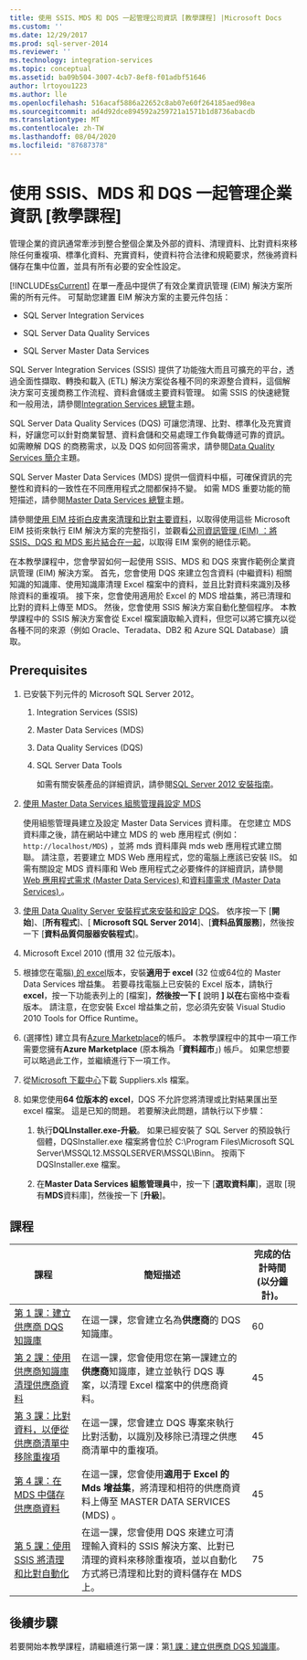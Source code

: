 ```yaml
---
title: 使用 SSIS、MDS 和 DQS 一起管理公司資訊 [教學課程] |Microsoft Docs
ms.custom: ''
ms.date: 12/29/2017
ms.prod: sql-server-2014
ms.reviewer: ''
ms.technology: integration-services
ms.topic: conceptual
ms.assetid: ba09b504-3007-4cb7-8ef8-f01adbf51646
author: lrtoyou1223
ms.author: lle
ms.openlocfilehash: 516acaf5886a22652c8ab07e60f264185aed98ea
ms.sourcegitcommit: ad4d92dce894592a259721a1571b1d8736abacdb
ms.translationtype: MT
ms.contentlocale: zh-TW
ms.lasthandoff: 08/04/2020
ms.locfileid: "87687378"
---
```

# <a name="enterprise-information-management-using-ssis-mds-and-dqs-together-tutorial"></a>使用 SSIS、MDS 和 DQS 一起管理企業資訊 [教學課程]
  管理企業的資訊通常牽涉到整合整個企業及外部的資料、清理資料、比對資料來移除任何重複項、標準化資料、充實資料，使資料符合法律和規範要求，然後將資料儲存在集中位置，並具有所有必要的安全性設定。  
  
 [!INCLUDE[ssCurrent](../includes/sscurrent-md.md)] 在單一產品中提供了有效企業資訊管理 (EIM) 解決方案所需的所有元件。 可幫助您建置 EIM 解決方案的主要元件包括：  
  
-   SQL Server Integration Services  
  
-   SQL Server Data Quality Services  
  
-   SQL Server Master Data Services  
  
 SQL Server Integration Services (SSIS) 提供了功能強大而且可擴充的平台，透過全面性擷取、轉換和載入 (ETL) 解決方案從各種不同的來源整合資料，這個解決方案可支援商務工作流程、資料倉儲或主要資料管理。 如需 SSIS 的快速總覽和一般用法，請參閱[Integration Services 總覽](https://msdn.microsoft.com/library/ms141263\(SQL.105\).aspx)主題。  
  
 SQL Server Data Quality Services (DQS) 可讓您清理、比對、標準化及充實資料，好讓您可以針對商業智慧、資料倉儲和交易處理工作負載傳遞可靠的資訊。 如需瞭解 DQS 的商務需求，以及 DQS 如何回答需求，請參閱[Data Quality Services 簡介](https://msdn.microsoft.com/library/ff877917.aspx)主題。  
  
 SQL Server Master Data Services (MDS) 提供一個資料中樞，可確保資訊的完整性和資料的一致性在不同應用程式之間都保持不變。 如需 MDS 重要功能的簡短描述，請參閱[Master Data Services 總覽](../master-data-services/master-data-services-overview-mds.md)主題。  
  
 請參閱[使用 EIM 技術白皮書來清理和比對主要資料](https://msdn.microsoft.com/library/hh403491.aspx)，以取得使用這些 Microsoft EIM 技術來執行 EIM 解決方案的完整指引，並觀看[公司資訊管理 (EIM) ：將 SSIS、DQS 和 MDS 影片結合在一起](https://go.microsoft.com/fwlink/?LinkId=258672)，以取得 EIM 案例的絕佳示範。  
  
 在本教學課程中，您會學習如何一起使用 SSIS、MDS 和 DQS 來實作範例企業資訊管理 (EIM) 解決方案。 首先，您會使用 DQS 來建立包含資料 (中繼資料) 相關知識的知識庫、使用知識庫清理 Excel 檔案中的資料，並且比對資料來識別及移除資料的重複項。 接下來，您會使用適用於 Excel 的 MDS 增益集，將已清理和比對的資料上傳至 MDS。 然後，您會使用 SSIS 解決方案自動化整個程序。 本教學課程中的 SSIS 解決方案會從 Excel 檔案讀取輸入資料，但您可以將它擴充以從各種不同的來源（例如 Oracle、Teradata、DB2 和 Azure SQL Database）讀取。  
  
## <a name="prerequisites"></a>Prerequisites  
  
1.  已安裝下列元件的 Microsoft SQL Server 2012。  
  
    1.  Integration Services (SSIS)  
  
    2.  Master Data Services (MDS)  
  
    3.  Data Quality Services (DQS)  
  
    4.  SQL Server Data Tools  
  
         如需有關安裝產品的詳細資訊，請參閱[SQL Server 2012 安裝指南](../database-engine/install-windows/installation-for-sql-server.md)。  
  
2.  [使用 Master Data Services 組態管理員設定 MDS](https://msdn.microsoft.com/library/ee633884.aspx)  
  
     使用組態管理員建立及設定 Master Data Services 資料庫。 在您建立 MDS 資料庫之後，請在網站中建立 MDS 的 web 應用程式 (例如： `http://localhost/MDS`) ，並將 mds 資料庫與 mds web 應用程式建立關聯。 請注意，若要建立 MDS Web 應用程式，您的電腦上應該已安裝 IIS。 如需有關設定 MDS 資料庫和 Web 應用程式之必要條件的詳細資訊，請參閱[Web 應用程式需求 (Master Data Services) ](https://msdn.microsoft.com/library/ee633744.aspx)和[資料庫需求 (Master Data Services) ](https://msdn.microsoft.com/library/ee633767.aspx) 。  
  
3.  [使用 Data Quality Server 安裝程式來安裝和設定 DQS](https://msdn.microsoft.com/library/hh231682.aspx)。 依序按一下 [**開始**]、[**所有程式**]、[ **Microsoft SQL Server 2014**]、[**資料品質服務**]，然後按一下 [**資料品質伺服器安裝程式**]。  
  
4.  Microsoft Excel 2010 (慣用 32 位元版本)。  
  
5.  根據您在電腦[) 的 excel](https://www.microsoft.com/download/details.aspx?id=29064)版本，安裝**適用于 excel** (32 位或64位的 Master Data Services 增益集。 若要尋找電腦上已安裝的 Excel 版本，請執行**excel**，按一下功能表列上的 [檔案]，**然後按一下 [** 說明 **] 以在**右窗格中查看版本。 請注意，在您安裝 Excel 增益集之前，您必須先安裝 Visual Studio 2010 Tools for Office Runtime。  
  
6.   (選擇性) 建立具有[Azure Marketplace](https://azuremarketplace.microsoft.com/marketplace/)的帳戶。 本教學課程中的其中一項工作需要您擁有**Azure Marketplace** (原本稱為「**資料超市**」) 帳戶。 如果您想要可以略過此工作，並繼續進行下一項工作。  
  
7.  從[Microsoft 下載中心](https://www.microsoft.com/download/details.aspx?id=50426)下載 Suppliers.xls 檔案。  
  
8.  如果您使用**64 位版本的 excel**，DQS 不允許您將清理或比對結果匯出至 excel 檔案。 這是已知的問題。 若要解決此問題，請執行以下步驟：  
  
    1.  執行**DQLInstaller.exe-升級**。 如果已經安裝了 SQL Server 的預設執行個體，DQSInstaller.exe 檔案將會位於 C:\Program Files\Microsoft SQL Server\MSSQL12.MSSQLSERVER\MSSQL\Binn。 按兩下 DQSInstaller.exe 檔案。  
  
    2.  在**Master Data Services 組態管理員**中，按一下 [**選取資料庫**]，選取 [現有**MDS**資料庫]，然後按一下 [**升級**]。  
  
## <a name="lessons"></a>課程  
  
|課程|簡短描述|完成的估計時間 (以分鐘計)。|  
|------------|-----------------------|------------------------------------------------|  
|[第 1 課：建立供應商 DQS 知識庫](../../2014/tutorials/lesson-1-creating-the-suppliers-dqs-knowledge-base.md)|在這一課，您會建立名為**供應商**的 DQS 知識庫。|60|  
|[第 2 課：使用供應商知識庫清理供應商資料](../../2014/tutorials/lesson-2-cleansing-supplier-data-using-the-suppliers-knowledge-base.md)|在這一課，您會使用您在第一課建立的**供應商**知識庫，建立並執行 DQS 專案，以清理 Excel 檔案中的供應商資料。|45|  
|[第 3 課：比對資料，以便從供應商清單中移除重複項](../../2014/tutorials/lesson-3-matching-data-to-remove-duplicates-from-supplier-list.md)|在這一課，您會建立 DQS 專案來執行比對活動，以識別及移除已清理之供應商清單中的重複項。|45|  
|[第 4 課：在 MDS 中儲存供應商資料](../../2014/tutorials/lesson-4-storing-supplier-data-in-mds.md)|在這一課，您會使用**適用于 Excel 的 Mds 增益集**，將清理和相符的供應商資料上傳至 MASTER DATA SERVICES (MDS) 。|45|  
|[第 5 課：使用 SSIS 將清理和比對自動化](../../2014/tutorials/lesson-5-automating-the-cleansing-and-matching-using-ssis.md)|在這一課，您會使用 DQS 來建立可清理輸入資料的 SSIS 解決方案、比對已清理的資料來移除重複項，並以自動化方式將已清理和比對的資料儲存在 MDS 上。|75|  
  
## <a name="next-steps"></a>後續步驟  
 若要開始本教學課程，請繼續進行第一課：第[1 課：建立供應商 DQS 知識庫](../../2014/tutorials/lesson-1-creating-the-suppliers-dqs-knowledge-base.md)。  
  
  
